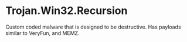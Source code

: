 # Trojan.Win32.Recursion
Custom coded malware that is designed to be destructive. Has payloads similar to VeryFun, and MEMZ.
